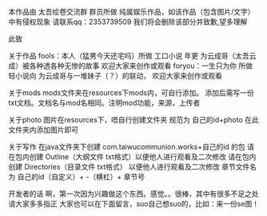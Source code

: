 本作品由 太吾绘卷交流群 群员所做
纯属娱乐作品，如该作品（包含图片/文字）中有侵权现象
请联系qq：2353739509 
我们将会删除该部分并致歉,望多理解

此致

关于作品
fools：本人（猛男今天还宅吗）所做 工口小说 年更 为云成哥（太吾云成）被各种透各种无惨的故事
欢迎大家来创作或观看
foryou：一生只为你 所做 轻小说向 为云成哥与一堆妹子（？）的联动， 
欢迎大家来创作或观看


关于mods
mods文件夹在resources下mods内，可自行添加。
添加后需写一份txt文档。文档名与mod名相同。注明mod功能，来源，上传者

关于photo
图片在resources下，唔自行创建文件夹 规范为 自己的id+photo 在此文件夹内添加图片即可

关于写作
在java文件夹下创建 com.taiwucommunion.works+自己的id 的包
请在包内创建 Outline（大纲文件 txt格式）以便他人进行观看及二次修改
请在包内创建 Directories（目录文件 txt格式） 以便他人进行观看及二次修改
章节文件名为 自己的id（自定义）+ -（横杠）+ 章节号

开发者的话
啊，第一次因为兴趣做这个东西。感觉。。很棒，其中有很多不足之处请大家多多指正
大家也可以在下面留言，suo自己想suo的，比如：来一份se图！
